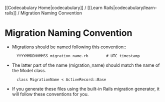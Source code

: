 [[Codecabulary Home|codecabulary]] / [[Learn Rails|codecabulary/learn-rails]] / Migration Naming Convention

# Migration Naming Convention

* Migrations should be named following this convention::
		
		YYYYMMDDHHMMSS_migration_name.rb		# UTC timestamp
		
* The latter part of the name (migration_name) should match the name of the Model class.

		class MigrationName < ActiveRecord::Base
		
* If you generate these files using the built-in Rails migration generator, it will follow these conventions for you.  
